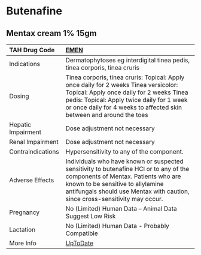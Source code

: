 # Butenafine

## Mentax cream 1% 15gm

| TAH Drug Code      | [EMEN](https://www.tahsda.org.tw/drugs/hissearch.php?drug_code=EMEN)                                                                                                                                                                                  |
|:-------------------|:------------------------------------------------------------------------------------------------------------------------------------------------------------------------------------------------------------------------------------------------------|
| Indications        | Dermatophytoses eg interdigital tinea pedis, tinea corporis, tinea cruris                                                                                                                                                                             |
| Dosing             | Tinea corporis, tinea cruris: Topical: Apply once daily for 2 weeks Tinea versicolor: Topical: Apply once daily for 2 weeks Tinea pedis: Topical: Apply twice daily for 1 week or once daily for 4 weeks to affected skin between and around the toes |
| Hepatic Impairment | Dose adjustment not necessary                                                                                                                                                                                                                         |
| Renal Impairment   | Dose adjustment not necessary                                                                                                                                                                                                                         |
| Contraindications  | Hypersensitivity to any of the component.                                                                                                                                                                                                             |
| Adverse Effects    | Individuals who have known or suspected sensitivity to butenafine HCl or to any of the components of Mentax. Patients who are known to be sensitive to allylamine antifungals should use Mentax with caution, since cross-sensitivity may occur.      |
| Pregnancy          | No (Limited) Human Data – Animal Data Suggest Low Risk                                                                                                                                                                                                |
| Lactation          | No (Limited) Human Data - Probably Compatible                                                                                                                                                                                                         |
| More Info          | [UpToDate](https://www.uptodate.com/contents/butenafine-drug-information)                                                                                                                                                                             |

